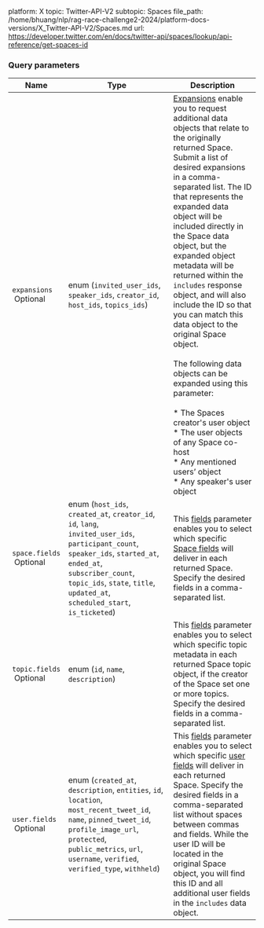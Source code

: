 platform: X
topic: Twitter-API-V2
subtopic: Spaces
file_path: /home/bhuang/nlp/rag-race-challenge2-2024/platform-docs-versions/X_Twitter-API-V2/Spaces.md
url: https://developer.twitter.com/en/docs/twitter-api/spaces/lookup/api-reference/get-spaces-id


### Query parameters

| Name | Type | Description |
| --- | --- | --- |
| `expansions`  <br> Optional | enum (`invited_user_ids`, `speaker_ids`, `creator_id`, `host_ids`, `topics_ids`) | [Expansions](https://developer.twitter.com/en/docs/twitter-api/expansions) enable you to request additional data objects that relate to the originally returned Space. Submit a list of desired expansions in a comma-separated list. The ID that represents the expanded data object will be included directly in the Space data object, but the expanded object metadata will be returned within the `includes` response object, and will also include the ID so that you can match this data object to the original Space object.  <br>  <br>The following data objects can be expanded using this parameter:  <br><br>* The Spaces creator's user object<br>* The user objects of any Space co-host<br>* Any mentioned users’ object<br>* Any speaker's user object |
| `space.fields`  <br> Optional | enum (`host_ids`, `created_at`, `creator_id`, `id`, `lang`, `invited_user_ids`, `participant_count`, `speaker_ids`, `started_at`, `ended_at`, `subscriber_count`, `topic_ids`, `state`, `title`, `updated_at`, `scheduled_start`, `is_ticketed`) | This [fields](https://developer.twitter.com/en/docs/twitter-api/fields) parameter enables you to select which specific [Space fields](https://developer.twitter.com/en/docs/twitter-api/data-dictionary/object-model/space) will deliver in each returned Space. Specify the desired fields in a comma-separated list. |
| `topic.fields`  <br> Optional | enum (`id`, `name`, `description`) | This [fields](https://developer.twitter.com/en/docs/twitter-api/fields) parameter enables you to select which specific topic metadata in each returned Space topic object, if the creator of the Space set one or more topics. Specify the desired fields in a comma-separated list. |
| `user.fields`  <br> Optional | enum (`created_at`, `description`, `entities`, `id`, `location`, `most_recent_tweet_id`, `name`, `pinned_tweet_id`, `profile_image_url`, `protected`, `public_metrics`, `url`, `username`, `verified`, `verified_type`, `withheld`) | This [fields](https://developer.twitter.com/en/docs/twitter-api/fields) parameter enables you to select which specific [user fields](https://developer.twitter.com/en/docs/twitter-api/data-dictionary/object-model/user) will deliver in each returned Space. Specify the desired fields in a comma-separated list without spaces between commas and fields. While the user ID will be located in the original Space object, you will find this ID and all additional user fields in the `includes` data object. |